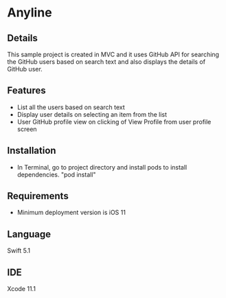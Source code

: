 # Anyline


## Details
This sample project is created in MVC and it uses GitHub API for searching the GitHub users based on search text and also displays the details of GitHub user.

## Features
* List all the users based on search text
* Display user details on selecting an item from the list
* User GitHub profile view on clicking of View Profile from user profile screen

## Installation
* In Terminal, go to project directory and install pods to install dependencies.
  "pod install"
  
## Requirements
* Minimum deployment version is iOS 11

## Language
Swift 5.1

## IDE
Xcode 11.1
